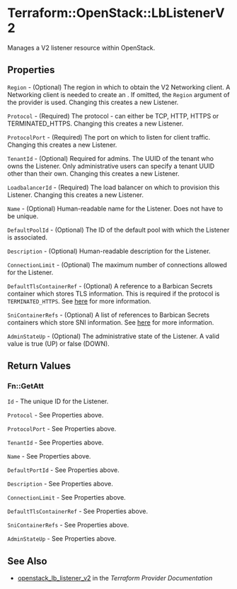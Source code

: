 # Terraform::OpenStack::LbListenerV2

Manages a V2 listener resource within OpenStack.

## Properties

`Region` - (Optional) The region in which to obtain the V2 Networking client.
A Networking client is needed to create an . If omitted, the
`Region` argument of the provider is used. Changing this creates a new
Listener.

`Protocol` - (Required) The protocol - can either be TCP, HTTP, HTTPS or TERMINATED_HTTPS.
Changing this creates a new Listener.

`ProtocolPort` - (Required) The port on which to listen for client traffic.
Changing this creates a new Listener.

`TenantId` - (Optional) Required for admins. The UUID of the tenant who owns
the Listener.  Only administrative users can specify a tenant UUID
other than their own. Changing this creates a new Listener.

`LoadbalancerId` - (Required) The load balancer on which to provision this
Listener. Changing this creates a new Listener.

`Name` - (Optional) Human-readable name for the Listener. Does not have
to be unique.

`DefaultPoolId` - (Optional) The ID of the default pool with which the
Listener is associated.

`Description` - (Optional) Human-readable description for the Listener.

`ConnectionLimit` - (Optional) The maximum number of connections allowed
for the Listener.

`DefaultTlsContainerRef` - (Optional) A reference to a Barbican Secrets
container which stores TLS information. This is required if the protocol
is `TERMINATED_HTTPS`. See
[here](https://wiki.openstack.org/wiki/Network/LBaaS/docs/how-to-create-tls-loadbalancer)
for more information.

`SniContainerRefs` - (Optional) A list of references to Barbican Secrets
containers which store SNI information. See
[here](https://wiki.openstack.org/wiki/Network/LBaaS/docs/how-to-create-tls-loadbalancer)
for more information.

`AdminStateUp` - (Optional) The administrative state of the Listener.
A valid value is true (UP) or false (DOWN).


## Return Values

### Fn::GetAtt

`Id` - The unique ID for the Listener.

`Protocol` - See Properties above.

`ProtocolPort` - See Properties above.

`TenantId` - See Properties above.

`Name` - See Properties above.

`DefaultPortId` - See Properties above.

`Description` - See Properties above.

`ConnectionLimit` - See Properties above.

`DefaultTlsContainerRef` - See Properties above.

`SniContainerRefs` - See Properties above.

`AdminStateUp` - See Properties above.

## See Also

* [openstack_lb_listener_v2](https://www.terraform.io/docs/providers/openstack/r/lb_listener_v2.html) in the _Terraform Provider Documentation_